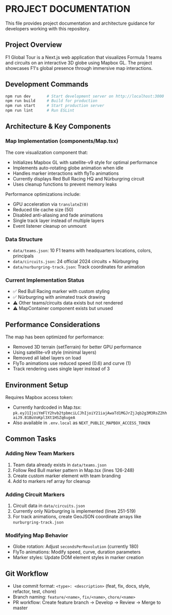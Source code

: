 # PROJECT DOCUMENTATION

This file provides project documentation and architecture guidance for developers working with this repository.

## Project Overview

F1 Global Tour is a Next.js web application that visualizes Formula 1 teams and circuits on an interactive 3D globe using Mapbox GL. The project showcases F1's global presence through immersive map interactions.

## Development Commands

```bash
npm run dev       # Start development server on http://localhost:3000
npm run build     # Build for production
npm run start     # Start production server
npm run lint      # Run ESLint
```

## Architecture & Key Components

### Map Implementation (components/Map.tsx)
The core visualization component that:
- Initializes Mapbox GL with satellite-v9 style for optimal performance
- Implements auto-rotating globe animation when idle
- Handles marker interactions with flyTo animations
- Currently displays Red Bull Racing HQ and Nürburgring circuit
- Uses cleanup functions to prevent memory leaks

Performance optimizations include:
- GPU acceleration via `translateZ(0)` 
- Reduced tile cache size (50)
- Disabled anti-aliasing and fade animations
- Single track layer instead of multiple layers
- Event listener cleanup on unmount

### Data Structure
- `data/teams.json`: 10 F1 teams with headquarters locations, colors, principals
- `data/circuits.json`: 24 official 2024 circuits + Nürburgring
- `data/nurburgring-track.json`: Track coordinates for animation

### Current Implementation Status
- ✅ Red Bull Racing marker with custom styling
- ✅ Nürburgring with animated track drawing
- ⚠️ Other teams/circuits data exists but not rendered
- ⚠️ MapContainer component exists but unused

## Performance Considerations

The map has been optimized for performance:
- Removed 3D terrain (setTerrain) for better GPU performance
- Using satellite-v9 style (minimal layers)
- Removed all label layers on load
- FlyTo animations use reduced speed (0.6) and curve (1)
- Track rendering uses single layer instead of 3

## Environment Setup

Requires Mapbox access token:
- Currently hardcoded in Map.tsx: `pk.eyJ1IjoiYmFlY2hvb2tpbmciLCJhIjoiY21iajAwaTd1MGJrZjJqb2g3M3RsZ2hhaiJ9.B1BuVoKpl3Xt1HSZq6ugeA`
- Also available in `.env.local` as `NEXT_PUBLIC_MAPBOX_ACCESS_TOKEN`

## Common Tasks

### Adding New Team Markers
1. Team data already exists in `data/teams.json`
2. Follow Red Bull marker pattern in Map.tsx (lines 126-248)
3. Create custom marker element with team branding
4. Add to markers ref array for cleanup

### Adding Circuit Markers
1. Circuit data in `data/circuits.json` 
2. Currently only Nürburgring is implemented (lines 251-519)
3. For track animations, create GeoJSON coordinate arrays like `nurburgring-track.json`

### Modifying Map Behavior
- Globe rotation: Adjust `secondsPerRevolution` (currently 180)
- FlyTo animations: Modify speed, curve, duration parameters
- Marker styles: Update DOM element styles in marker creation

## Git Workflow

- Use commit format: `<type>: <description>` (feat, fix, docs, style, refactor, test, chore)
- Branch naming: `feature/<name>`, `fix/<name>`, `chore/<name>`
- PR workflow: Create feature branch → Develop → Review → Merge to master
